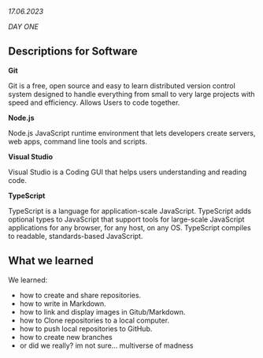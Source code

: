 *17.06.2023*

*DAY ONE*


## Descriptions for Software


**Git**

Git is a free, open source and easy to learn distributed version control system designed to handle everything from small to very large projects with speed and efficiency. Allows Users to code together.


**Node.js**

Node.js JavaScript runtime environment that lets developers create servers, web apps, command line tools and scripts.


**Visual Studio**

Visual Studio is a Coding GUI that helps users understanding and reading code.


**TypeScript**

TypeScript is a language for application-scale JavaScript. TypeScript adds optional types to JavaScript that support tools for large-scale JavaScript applications for any browser, for any host, on any OS. 
TypeScript compiles to readable, standards-based JavaScript.


## What we learned

We learned:
- how to create and share repositories.
- how to write in Markdown.
- how to link and display images in Gitub/Markdown.
- how to Clone repositories to a local computer.
- how to push local repositories to GitHub.
- how to create new branches
- or did we really?
im not sure...
multiverse of madness

